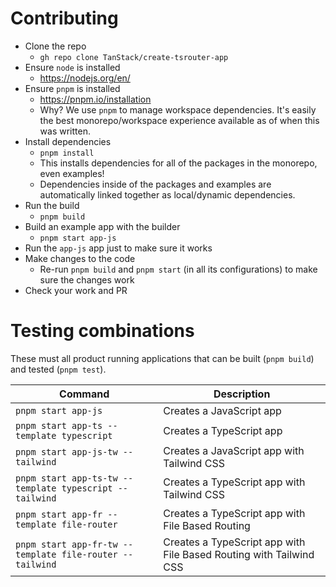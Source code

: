 # Contributing

- Clone the repo
  - `gh repo clone TanStack/create-tsrouter-app`
- Ensure `node` is installed
  - https://nodejs.org/en/
- Ensure `pnpm` is installed
  - https://pnpm.io/installation
  - Why? We use `pnpm` to manage workspace dependencies. It's easily the best monorepo/workspace experience available as of when this was written.
- Install dependencies
  - `pnpm install`
  - This installs dependencies for all of the packages in the monorepo, even examples!
  - Dependencies inside of the packages and examples are automatically linked together as local/dynamic dependencies.
- Run the build
  - `pnpm build`
- Build an example app with the builder
  - `pnpm start app-js`
- Run the `app-js` app just to make sure it works
- Make changes to the code
  - Re-run `pnpm build` and `pnpm start` (in all its configurations) to make sure the changes work
- Check your work and PR

# Testing combinations

These must all product running applications that can be built (`pnpm build`) and tested (`pnpm test`).

| Command                                                  | Description                                                        |
| -------------------------------------------------------- | ------------------------------------------------------------------ |
| `pnpm start app-js`                                      | Creates a JavaScript app                                           |
| `pnpm start app-ts --template typescript`                | Creates a TypeScript app                                           |
| `pnpm start app-js-tw --tailwind`                        | Creates a JavaScript app with Tailwind CSS                         |
| `pnpm start app-ts-tw --template typescript --tailwind`  | Creates a TypeScript app with Tailwind CSS                         |
| `pnpm start app-fr --template file-router`               | Creates a TypeScript app with File Based Routing                   |
| `pnpm start app-fr-tw --template file-router --tailwind` | Creates a TypeScript app with File Based Routing with Tailwind CSS |

